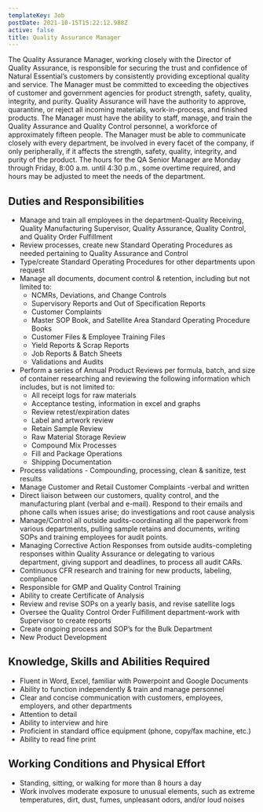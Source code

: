 ```yaml
---
templateKey: Job
postDate: 2021-10-15T15:22:12.988Z
active: false
title: Quality Assurance Manager
---
```


The Quality Assurance Manager, working closely with the Director of Quality Assurance, is responsible for securing the trust and confidence of Natural Essential’s customers by consistently providing exceptional quality and service. The Manager must be committed to exceeding the objectives of customer and government agencies for product strength, safety, quality, integrity, and purity. Quality Assurance will have the authority to approve, quarantine, or reject all incoming materials, work-in-process, and finished products. The Manager must have the ability to staff, manage, and train the Quality Assurance and Quality Control personnel, a workforce of approximately fifteen people. The Manager must be able to communicate closely with every department, be involved in every facet of the company, if only peripherally, if it affects the strength, safety, quality, integrity, and purity of the product. The hours for the QA Senior Manager are Monday through Friday, 8:00 a.m. until 4:30 p.m., some overtime required, and hours may be adjusted to meet the needs of the department.

## Duties and Responsibilities

- Manage and train all employees in the department-Quality Receiving, Quality Manufacturing Supervisor, Quality Assurance, Quality Control, and Quality Order Fulfillment
- Review processes, create new Standard Operating Procedures as needed pertaining to Quality Assurance and Control
- Type/create Standard Operating Procedures for other departments upon request
- Manage all documents, document control & retention, including but not limited to:
  - NCMRs, Deviations, and Change Controls
  - Supervisory Reports and Out of Specification Reports
  - Customer Complaints
  - Master SOP Book, and Satellite Area Standard Operating Procedure Books
  - Customer Files & Employee Training Files
  - Yield Reports & Scrap Reports
  - Job Reports & Batch Sheets
  - Validations and Audits
- Perform a series of Annual Product Reviews per formula, batch, and size of container researching and reviewing the following information which includes, but is not limited to:
  - All receipt logs for raw materials
  - Acceptance testing, information in excel and graphs
  - Review retest/expiration dates
  - Label and artwork review
  - Retain Sample Review
  - Raw Material Storage Review
  - Compound Mix Processes
  - Fill and Package Operations
  - Shipping Documentation
- Process validations - Compounding, processing, clean & sanitize, test results
- Manage Customer and Retail Customer Complaints -verbal and written
- Direct liaison between our customers, quality control, and the manufacturing plant (verbal and e-mail). Respond to their emails and phone calls when issues arise; do investigations and root cause analysis
- Manage/Control all outside audits-coordinating all the paperwork from various departments, pulling sample retains and documents, writing SOPs and training employees for audit points.
- Managing Corrective Action Responses from outside audits-completing responses within Quality Assurance or delegating to various department, giving support and deadlines, to process all audit CARs.
- Continuous CFR research and training for new products, labeling, compliance
- Responsible for GMP and Quality Control Training
- Ability to create Certificate of Analysis
- Review and revise SOPs on a yearly basis, and revise satellite logs
- Oversee the Quality Control Order Fulfillment department-work with Supervisor to create reports
- Create ongoing process and SOP’s for the Bulk Department
- New Product Development

## Knowledge, Skills and Abilities Required

- Fluent in Word, Excel, familiar with Powerpoint and Google Documents
- Ability to function independently & train and manage personnel
- Clear and concise communication with customers, employees, employers, and other departments
- Attention to detail
- Ability to interview and hire
- Proficient in standard office equipment (phone, copy/fax machine, etc.)
- Ability to read fine print

## Working Conditions and Physical Effort

- Standing, sitting, or walking for more than 8 hours a day
- Work involves moderate exposure to unusual elements, such as extreme temperatures, dirt, dust, fumes, unpleasant odors, and/or loud noises
